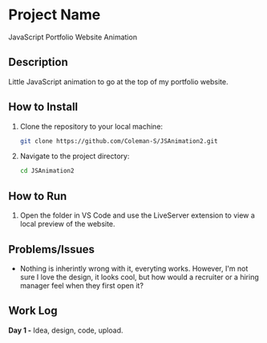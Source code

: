 # Project Name
JavaScript Portfolio Website Animation

## Description
Little JavaScript animation to go at the top of my portfolio website.

## How to Install
1. Clone the repository to your local machine:
    ```bash
    git clone https://github.com/Coleman-S/JSAnimation2.git
    ```
2. Navigate to the project directory:
    ```bash
    cd JSAnimation2
    ```

## How to Run
1. Open the folder in VS Code and use the LiveServer extension to view a local preview of the website.

## Problems/Issues
- Nothing is inherintly wrong with it, everyting works. However, I'm not sure I love the design, it looks cool, but how would a recruiter or a hiring manager feel when they first open it?

## Work Log
**Day 1 -** Idea, design, code, upload.